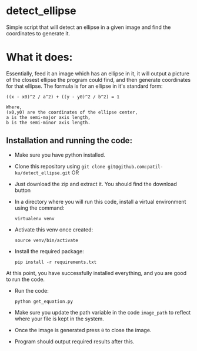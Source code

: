 # detect_ellipse
Simple script that will detect an ellipse in a given image and find the coordinates to generate it. 

# What it does:
Essentially, feed it an image which has an ellipse in it, it will output a picture of the closest ellipse the program could find, and then generate coordinates for that ellipse. The formula is for an ellipse in it's standard form: 
```
((x - x0)^2 / a^2) + ((y - y0)^2 / b^2) = 1

Where,
(x0,y0) are the coordinates of the ellipse center,
a is the semi-major axis length,
b is the semi-minor axis length.
```

## Installation and running the code:

- Make sure you have python installed.
- Clone this repository using `git clone git@github.com:patil-ku/detect_ellipse.git` OR
- Just download the zip and extract it. You should find the download button 
- In a directory where you will run this code, install a virtual environment using the command:
  
  ```
  virtualenv venv
  ```
- Activate this venv once created:
  
  ```
  source venv/bin/activate
  ```
- Install the required package:
  
  ```
  pip install -r requirements.txt
  ```
At this point, you have successfully installed everything, and you are good to run the code.
- Run the code:

  ```
  python get_equation.py
  ```
- Make sure you update the path variable in the code `image_path` to reflect where your file is kept in the system.
- Once the image is generated press `0` to close the image.
- Program should output required results after this.
  
